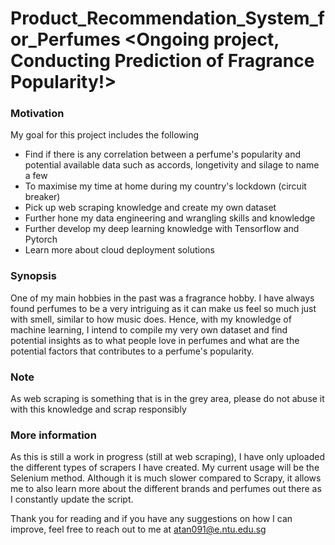 # Product_Recommendation_System_for_Perfumes <Ongoing project, Conducting Prediction of Fragrance Popularity!>

### Motivation
My goal for this project includes the following
- Find if there is any correlation between a perfume's popularity and potential available data such as accords, longetivity and silage to name a few
- To maximise my time at home during my country's lockdown (circuit breaker)
- Pick up web scraping knowledge and create my own dataset
- Further hone my data engineering and wrangling skills and knowledge
- Further develop my deep learning knowledge with Tensorflow and Pytorch
- Learn more about cloud deployment solutions

### Synopsis
One of my main hobbies in the past was a fragrance hobby. I have always found perfumes to be a very intriguing as it can make us feel so much just with smell, similar to how music does. Hence, with my knowledge of machine learning, I intend to compile my very own dataset and find potential insights as to what people love in perfumes and what are the potential factors that contributes to a perfume's popularity.

### Note
As web scraping is something that is in the grey area, please do not abuse it with this knowledge and scrap responsibly

### More information
As this is still a work in progress (still at web scraping), I have only uploaded the different types of scrapers I have created. My current usage will be the Selenium method. Although it is much slower compared to Scrapy, it allows me to also learn more about the different brands and perfumes out there as I constantly update the script. 

Thank you for reading and if you have any suggestions on how I can improve, feel free to reach out to me at atan091@e.ntu.edu.sg
